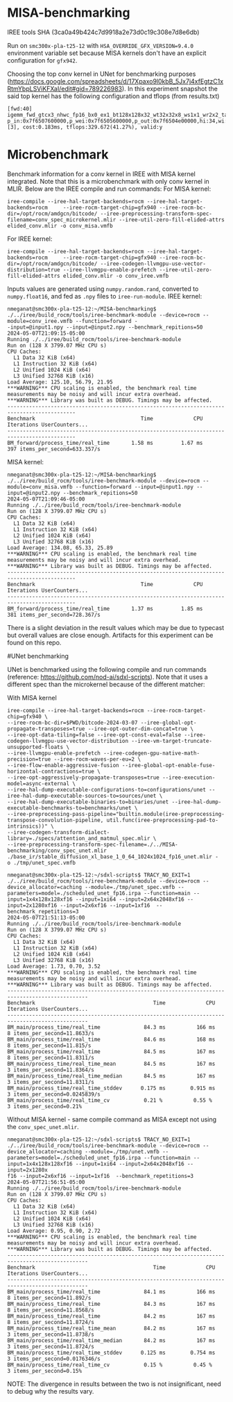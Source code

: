 # MISA-benchmarking

IREE tools SHA (3ca0a49b424c7d9918a2e73d0c19c308e7d8e6db) 

Run on `smc300x-pla-t25-12` with `HSA_OVERRIDE_GFX_VERSION=9.4.0` environment variable set because MISA kernels don't have an explicit configuration for `gfx942`.

Choosing the top conv kernel in UNet for benchmarking purposes (https://docs.google.com/spreadsheets/d/17Xpaxo9l0kbB_5Jx7j4xfEgtzC1xRtmYbpLSViKFXaI/edit#gid=789226983). In this experiment snapshot the said 
top kernel has the following configuration and tflops (from results.txt)

```
[fwd:40] igemm_fwd_gtcx3_nhwc_fp16_bx0_ex1_bt128x128x32_wt32x32x8_ws1x1_wr2x2_ta1x8x2x1_1x4x1x64_tb1x8x2x1_1x4x1x64_gkgs, p_in:0x7f6507600000,p_wei:0x7f6505600000,p_out:0x7f6504e00000,hi:34,wi:34,n:2,k:1280,c:1280,ho:32,wo:32,stride_h:1,stride_w:1,dilation_h:1,dilation_w:1,pad_h:0,pad_w:0,y:3,x:3,group:1,magic_0:2576980378,magic_1:1,magic_2:1,magic_3:2576980378,magic_4:4,magic_5:30475536,shift_pack_0:134547972,shift_pack_1:16,ks:0,block:256,grid:160,splits:1,karg_size:128,[3], cost:0.183ms, tflops:329.672(41.27%), valid:y
```

# Microbenchmark
Benchmark information for a conv kernel in IREE with MISA kernel integrated. Note that this is a microbenchmark with only conv kernel in MLIR. Below are the IREE compile and run commands:
For MISA kernel: 
```
iree-compile --iree-hal-target-backends=rocm --iree-hal-target-backends=rocm     --iree-rocm-target-chip=gfx940 --iree-rocm-bc-dir=/opt/rocm/amdgcn/bitcode/ --iree-preprocessing-transform-spec-filename=conv_spec_microkernel.mlir --iree-util-zero-fill-elided-attrs elided_conv.mlir -o conv_misa.vmfb
```

For IREE kernel:
```
iree-compile --iree-hal-target-backends=rocm --iree-hal-target-backends=rocm     --iree-rocm-target-chip=gfx940 --iree-rocm-bc-dir=/opt/rocm/amdgcn/bitcode/ --iree-codegen-llvmgpu-use-vector-distribution=true --iree-llvmgpu-enable-prefetch --iree-util-zero-fill-elided-attrs elided_conv.mlir -o conv_iree.vmfb
```

Inputs values are generated using `numpy.random.rand`, converted to `numpy.float16`, and fed as `.npy` files to `iree-run-module`.
IREE kernel:
```
nmeganat@smc300x-pla-t25-12:~/MISA-benchmarking$ ./../iree/build_rocm/tools/iree-benchmark-module --device=rocm --module=conv_iree.vmfb --function=forward -
-input=@input1.npy --input=@input2.npy --benchmark_repitions=50
2024-05-07T21:09:15-05:00
Running ./../iree/build_rocm/tools/iree-benchmark-module
Run on (128 X 3799.07 MHz CPU s)
CPU Caches:
  L1 Data 32 KiB (x64)
  L1 Instruction 32 KiB (x64)
  L2 Unified 1024 KiB (x64)
  L3 Unified 32768 KiB (x16)
Load Average: 125.10, 56.79, 21.95
***WARNING*** CPU scaling is enabled, the benchmark real time measurements may be noisy and will incur extra overhead.
***WARNING*** Library was built as DEBUG. Timings may be affected.
--------------------------------------------------------------------------------------------
Benchmark                                  Time             CPU   Iterations UserCounters...
--------------------------------------------------------------------------------------------
BM_forward/process_time/real_time       1.58 ms         1.67 ms          397 items_per_second=633.357/s
```

MISA kernel:
```
nmeganat@smc300x-pla-t25-12:~/MISA-benchmarking$ ./../iree/build_rocm/tools/iree-benchmark-module --device=rocm --module=conv_misa.vmfb --function=forward --input=@input1.npy --input=@input2.npy --benchmark_repitions=50
2024-05-07T21:09:46-05:00
Running ./../iree/build_rocm/tools/iree-benchmark-module
Run on (128 X 3799.07 MHz CPU s)
CPU Caches:
  L1 Data 32 KiB (x64)
  L1 Instruction 32 KiB (x64)
  L2 Unified 1024 KiB (x64)
  L3 Unified 32768 KiB (x16)
Load Average: 134.08, 65.33, 25.89
***WARNING*** CPU scaling is enabled, the benchmark real time measurements may be noisy and will incur extra overhead.
***WARNING*** Library was built as DEBUG. Timings may be affected.
--------------------------------------------------------------------------------------------
Benchmark                                  Time             CPU   Iterations UserCounters...
--------------------------------------------------------------------------------------------
BM_forward/process_time/real_time       1.37 ms         1.85 ms          381 items_per_second=728.367/s
```

There is a slight deviation in the result values which may be due to typecast but overall values are close enough. Artifacts for this experiment can be found on this repo.

#UNet benchmarking

UNet is benchmarked using the following compile and run commands (reference: https://github.com/nod-ai/sdxl-scripts). Note that it uses a different spec than the microkernel because of the different matcher:

With MISA kernel
```
iree-compile --iree-hal-target-backends=rocm --iree-rocm-target-chip=gfx940 \
--iree-rocm-bc-dir=$PWD/bitcode-2024-03-07 --iree-global-opt-propagate-transposes=true --iree-opt-outer-dim-concat=true \
--iree-opt-data-tiling=false --iree-opt-const-eval=false --iree-codegen-llvmgpu-use-vector-distribution --iree-vm-target-truncate-unsupported-floats \
--iree-llvmgpu-enable-prefetch --iree-codegen-gpu-native-math-precision=true --iree-rocm-waves-per-eu=2 \
--iree-flow-enable-aggressive-fusion --iree-global-opt-enable-fuse-horizontal-contractions=true \
--iree-opt-aggressively-propagate-transposes=true --iree-execution-model=async-external \
--iree-hal-dump-executable-configurations-to=configurations/unet --iree-hal-dump-executable-sources-to=sources/unet \
--iree-hal-dump-executable-binaries-to=binaries/unet --iree-hal-dump-executable-benchmarks-to=benchmarks/unet \
--iree-preprocessing-pass-pipeline="builtin.module(iree-preprocessing-transpose-convolution-pipeline, util.func(iree-preprocessing-pad-to-intrinsics))" \
--iree-codegen-transform-dialect-library=./specs/attention_and_matmul_spec.mlir \
--iree-preprocessing-transform-spec-filename=./../MISA-benchmarking/conv_spec_unet.mlir ./base_ir/stable_diffusion_xl_base_1_0_64_1024x1024_fp16_unet.mlir -
o ./tmp/unet_spec.vmfb
```
```
nmeganat@smc300x-pla-t25-12:~/sdxl-scripts$ TRACY_NO_EXIT=1 ./../iree/build_rocm/tools/iree-benchmark-module --device=rocm --device_allocator=caching --module=./tmp/unet_spec.vmfb --parameters=model=./scheduled_unet_fp16.irpa --function=main --input=1x4x128x128xf16 --input=1xi64 --input=2x64x2048xf16 --input=2x1280xf16 --input=2x6xf16 --input=1xf16  --benchmark_repetitions=3
2024-05-07T21:51:13-05:00
Running ./../iree/build_rocm/tools/iree-benchmark-module
Run on (128 X 3799.07 MHz CPU s)
CPU Caches:
  L1 Data 32 KiB (x64)
  L1 Instruction 32 KiB (x64)
  L2 Unified 1024 KiB (x64)
  L3 Unified 32768 KiB (x16)
Load Average: 1.73, 0.70, 3.52
***WARNING*** CPU scaling is enabled, the benchmark real time measurements may be noisy and will incur extra overhead.
***WARNING*** Library was built as DEBUG. Timings may be affected.
------------------------------------------------------------------------------------------------
Benchmark                                      Time             CPU   Iterations UserCounters...
------------------------------------------------------------------------------------------------
BM_main/process_time/real_time              84.3 ms          166 ms            8 items_per_second=11.8633/s
BM_main/process_time/real_time              84.6 ms          168 ms            8 items_per_second=11.815/s
BM_main/process_time/real_time              84.5 ms          167 ms            8 items_per_second=11.8311/s
BM_main/process_time/real_time_mean         84.5 ms          167 ms            3 items_per_second=11.8364/s
BM_main/process_time/real_time_median       84.5 ms          167 ms            3 items_per_second=11.8311/s
BM_main/process_time/real_time_stddev      0.175 ms        0.915 ms            3 items_per_second=0.0245839/s
BM_main/process_time/real_time_cv           0.21 %          0.55 %             3 items_per_second=0.21%
```

Without MISA kernel - same compile command as MISA except not using the `conv_spec_unet.mlir`.
```
nmeganat@smc300x-pla-t25-12:~/sdxl-scripts$ TRACY_NO_EXIT=1 ./../iree/build_rocm/tools/iree-benchmark-module --device=rocm --device_allocator=caching --module=./tmp/unet.vmfb --parameters=model=./scheduled_unet_fp16.irpa --function=main --input=1x4x128x128xf16 --input=1xi64 --input=2x64x2048xf16 --input=2x1280x
f16 --input=2x6xf16 --input=1xf16  --benchmark_repetitions=3
2024-05-07T21:56:51-05:00
Running ./../iree/build_rocm/tools/iree-benchmark-module
Run on (128 X 3799.07 MHz CPU s)
CPU Caches:
  L1 Data 32 KiB (x64)
  L1 Instruction 32 KiB (x64)
  L2 Unified 1024 KiB (x64)
  L3 Unified 32768 KiB (x16)
Load Average: 0.95, 0.90, 2.72
***WARNING*** CPU scaling is enabled, the benchmark real time measurements may be noisy and will incur extra overhead.
***WARNING*** Library was built as DEBUG. Timings may be affected.
------------------------------------------------------------------------------------------------
Benchmark                                      Time             CPU   Iterations UserCounters...
------------------------------------------------------------------------------------------------
BM_main/process_time/real_time              84.1 ms          166 ms            8 items_per_second=11.892/s
BM_main/process_time/real_time              84.3 ms          167 ms            8 items_per_second=11.8568/s
BM_main/process_time/real_time              84.2 ms          167 ms            8 items_per_second=11.8724/s
BM_main/process_time/real_time_mean         84.2 ms          167 ms            3 items_per_second=11.8738/s
BM_main/process_time/real_time_median       84.2 ms          167 ms            3 items_per_second=11.8724/s
BM_main/process_time/real_time_stddev      0.125 ms        0.754 ms            3 items_per_second=0.0176346/s
BM_main/process_time/real_time_cv           0.15 %          0.45 %             3 items_per_second=0.15%
```
NOTE: The divergence in results between the two is not insignificant, need to debug why the results vary.
